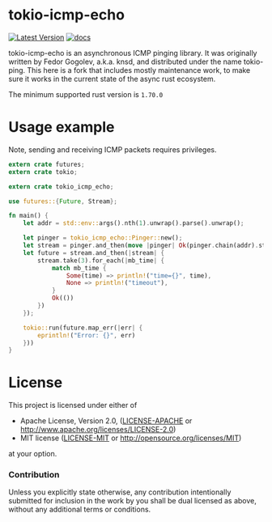 # tokio-icmp-echo
[![Latest Version](https://img.shields.io/crates/v/tokio-icmp-echo.svg)](https://crates.io/crates/tokio-icmp-echo/)
[![docs](https://docs.rs/tokio-icmp-echo/badge.svg)](https://docs.rs/tokio-icmp-echo)

tokio-icmp-echo is an asynchronous ICMP pinging library. It was originally written by Fedor Gogolev, a.k.a. knsd, and distributed under the name tokio-ping. This here is a fork that includes mostly maintenance work, to make sure it works in the current state of the async rust ecosystem.

The minimum supported rust version is `1.70.0`

# Usage example

Note, sending and receiving ICMP packets requires privileges.

```rust
extern crate futures;
extern crate tokio;

extern crate tokio_icmp_echo;

use futures::{Future, Stream};

fn main() {
    let addr = std::env::args().nth(1).unwrap().parse().unwrap();

    let pinger = tokio_icmp_echo::Pinger::new();
    let stream = pinger.and_then(move |pinger| Ok(pinger.chain(addr).stream()));
    let future = stream.and_then(|stream| {
        stream.take(3).for_each(|mb_time| {
            match mb_time {
                Some(time) => println!("time={}", time),
                None => println!("timeout"),
            }
            Ok(())
        })
    });

    tokio::run(future.map_err(|err| {
        eprintln!("Error: {}", err)
    }))
}

```

# License

This project is licensed under either of

 * Apache License, Version 2.0, ([LICENSE-APACHE](LICENSE-APACHE) or
   http://www.apache.org/licenses/LICENSE-2.0)
 * MIT license ([LICENSE-MIT](LICENSE-MIT) or
   http://opensource.org/licenses/MIT)

at your option.

### Contribution

Unless you explicitly state otherwise, any contribution intentionally submitted for inclusion in the work by you shall be dual licensed as above, without any additional terms or conditions.
